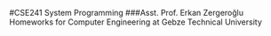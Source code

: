 #CSE241 System Programming
###Asst. Prof. Erkan Zergeroğlu
Homeworks for Computer Engineering at Gebze Technical University
